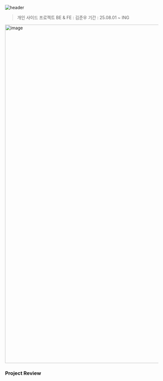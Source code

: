 ![header](https://capsule-render.vercel.app/api?type=rounded&color=0AEFFF,007CF0&height=150&section=header&text=⏰%20Pomodoro%20Mogakko&fontSize=40&fontColor=ff0000)

> 개인 사이드 프로젝트
> BE & FE : 김준우
> 기간 : 25.08.01 ~ ING

<img width="2004" height="1113" alt="image" src="https://github.com/user-attachments/assets/d66a5338-a93f-4ac2-9844-444ed1429a80" />

### Project Review
